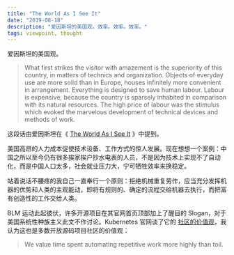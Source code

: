 ```yaml
---
title: "The World As I See It"
date: "2019-08-18"
description: "爱因斯坦的美国观。效率。效率。效率。"
tags: viewpoint, thought
---
```


爱因斯坦的美国观。

> What first strikes the visitor with amazement is the superiority of this country, in matters of technics and organization. Objects of everyday use are more solid than in Europe, houses infinitely more convenient in arrangement. Everything is designed to save human labour. Labour is expensive, because the country is sparsely inhabited in comparison with its natural resources. The high price of labour was the stimulus which evoked the marvelous development of technical devices and methods of work.

这段话由爱因斯坦在《 [The World As I See It](https://book.douban.com/subject/2058202/) 》中提到。

美国高昂的人力成本促使技术设备、工作方式的惊人发展。现在想想一个案例：中国之所以至今仍有很多挨家挨户抄水电表的人员，不是因为技术上实现不了自动化，而是中国人口太多，社会就业压力大，宁可牺牲效率来换稳定。

站着说话不腰疼的我自己一直奉行一个原则：拒绝机械重复劳作，应当充分发挥机器的优势和人类的主观能动，即将有规则的、确定的流程交给机器去执行，而把富有创造性的工作交给人类。

BLM 运动此起彼伏，许多开源项目在其官网首页顶部加上了醒目的 Slogan，对于美国系统性种族主义此文不作讨论。Kubernetes
官网谈了它的 [社区的价值观](https://git.k8s.io/community/values.md#automation-over-process)，我认为这也是多数开放源码项目社区的价值观：

> We value time spent automating repetitive work more highly than toil.
